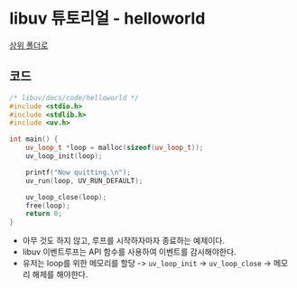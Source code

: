# libuv 튜토리얼 - helloworld

[상위 폴더로](index.md)

## 코드

```c++
/* libuv/docs/code/helloworld */
#include <stdio.h>
#include <stdlib.h>
#include <uv.h>

int main() {
    uv_loop_t *loop = malloc(sizeof(uv_loop_t));
    uv_loop_init(loop);

    printf("Now quitting.\n");
    uv_run(loop, UV_RUN_DEFAULT);

    uv_loop_close(loop);
    free(loop);
    return 0;
}
```

- 아무 것도 하지 않고, 루프를 시작하자마자 종료하는 예제이다.
- libuv 이벤트루프는 API 함수를 사용하여 이벤트를 감시해야한다.
- 유저는 loop를 위한 메모리를 할당 -> `uv_loop_init` -> `uv_loop_close` -> 메모리 해제를 해야한다.
